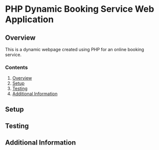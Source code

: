 # PHP Dynamic Booking Service Web Application

## Overview

This is a dynamic webpage created using PHP for an online booking service.

### Contents
1. [Overview](#overview)
2. [Setup](#setup)
3. [Testing](#testing)
4. [Additional Information](#additional-information)

## Setup

## Testing

## Additional Information

